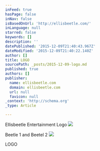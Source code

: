 ```yaml
---
inFeed: true
hasPage: false
inNav: false
isBasedOnUrl: 'http://ellisbeetle.com/'
inLanguage: null
starred: false
keywords: []
description: ''
datePublished: '2015-12-09T21:40:43.967Z'
dateModified: '2015-12-09T21:40:22.140Z'
author: []
title: LOGO
sourcePath: _posts/2015-12-09-logo.md
published: true
authors: []
publisher:
  name: ellisbeetle.com
  domain: ellisbeetle.com
  url: null
  favicon: null
_context: 'http://schema.org'
_type: Article

---
```

Ellisbeetle Entertainment Logo
![](https://the-grid-user-content.s3-us-west-2.amazonaws.com/cbe447a9-9e37-4add-948c-153cb638dbd4.jpg)

Beetle 1 and Beetel 2
![](https://s3-us-west-2.amazonaws.com/the-grid-img/p/db57d3c3a343097c1442153457ad46d2a3c371d8.png)

LOGO